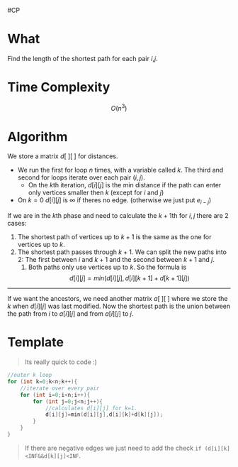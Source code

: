 #CP 
# What 
Find the length of the shortest path for each pair $i$,$j$.

# Time Complexity
$$O(n^3)$$
# Algorithm
We store a matrix $d[\;][\;]$ for distances.

- We run the first for loop $n$ times, with a variable called $k$. The third and second for loops iterate over each pair $(i,j)$.
	- On the $k$th iteration, $d[i][j]$ is the min distance if the path can enter only vertices smaller then $k$ (except for $i$ and $j$)
- On $k=0$ $d[i][j]$ is $\infty$ if theres no edge. (otherwise we just put $e_{i-j}$)

If we are in the $k$th phase and need to calculate the $k+1$th for $i,j$ there are 2 cases:
1. The shortest path of vertices up to $k+1$ is the same as the one for vertices up to $k$. 
2. The shortest path passes through $k+1$. We can split the new paths into 2: The first between $i$ and $k+1$ and the second between $k+1$ and $j$. 
	1. Both paths only use vertices up to $k$.
So the formula is 
 $$d[i][j]=min(d[i][j],d[i][k+1]+d[k+1][j])$$

---
If we want the ancestors, we need another matrix $a[\;][\;]$ where we store the $k$ when $d[i][j]$ was last modified.
Now the shortest path is the union between the path from $i$ to $a[i][j]$ and from $a[i][j]$ to $j$.
# Template
>Its really quick to code :)
```C++
//outer k loop
for (int k=0;k<n;k++){
	//iterate over every pair
	for (int i=0;i<n;i++){
		for (int j=0;j<n;j++){
			//calculates d[i][j] for k=1.
			d[i][j]=min(d[i][j],d[i][k]+d[k][j]);
		}
	}
}
```
>If there are negative edges we just need to add the check
> `if (d[i][k]<INF&&d[k][j]<INF`.

